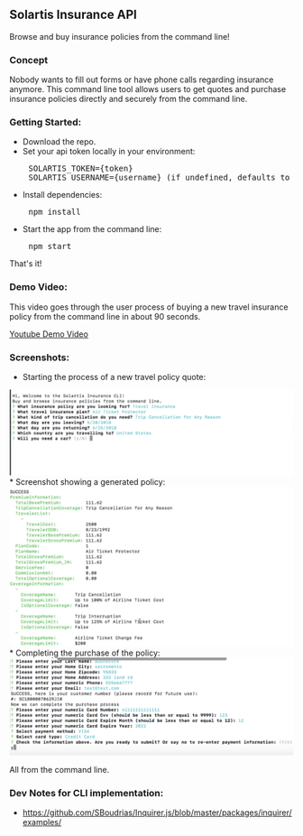 Solartis Insurance API
---

Browse and buy insurance policies from the command line!

### Concept

Nobody wants to fill out forms or have phone calls regarding insurance anymore.
This command line tool allows users to get quotes and purchase insurance policies directly and securely from the command line. 

### Getting Started:
* Download the repo.
* Set your api token locally in your environment:

<pre>
    SOLARTIS_TOKEN={token}
    SOLARTIS_USERNAME={username} (if undefined, defaults to 'travelagent')
</pre>
* Install dependencies:
<pre>
    npm install
</pre>
* Start the app from the command line:
<pre>
    npm start
</pre>

That's it!

### Demo Video:
This video goes through the user process of buying a new travel insurance policy from the command line in about 90 seconds.

<a href="https://youtu.be/TMai5mufyQA" target="_blank">Youtube Demo Video</a>

### Screenshots:

* Starting the process of a new travel policy quote:
<img src="./screenshots/start.png" width=600>
* Screenshot showing a generated policy:
<img src="./screenshots/quote.png" width=600>
* Completing the purchase of the policy:
<img src="./screenshots/pay.png" width=600>

<p>All from the command line.</p>


### Dev Notes for CLI implementation:
* https://github.com/SBoudrias/Inquirer.js/blob/master/packages/inquirer/examples/
